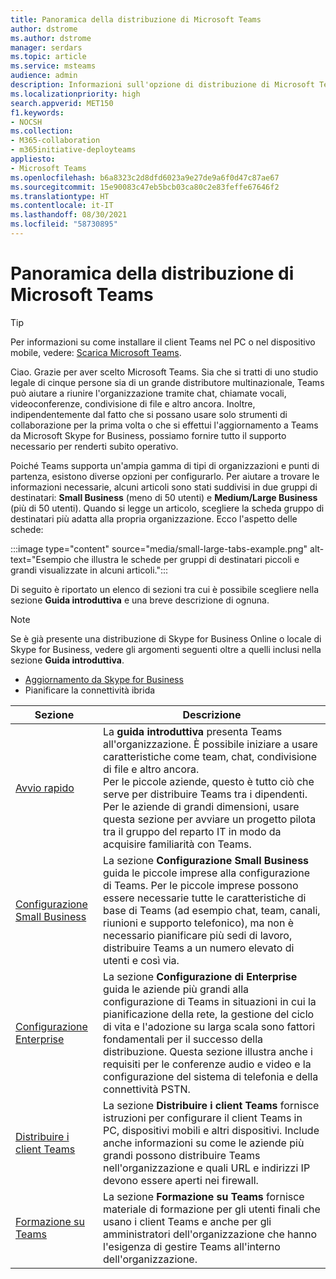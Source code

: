 ```yaml
---
title: Panoramica della distribuzione di Microsoft Teams
author: dstrome
ms.author: dstrome
manager: serdars
ms.topic: article
ms.service: msteams
audience: admin
description: Informazioni sull'opzione di distribuzione di Microsoft Teams più appropriata.
ms.localizationpriority: high
search.appverid: MET150
f1.keywords:
- NOCSH
ms.collection:
- M365-collaboration
- m365initiative-deployteams
appliesto:
- Microsoft Teams
ms.openlocfilehash: b6a8323c2d8dfd6023a9e27de9a6f0d47c87ae67
ms.sourcegitcommit: 15e90083c47eb5bcb03ca80c2e83feffe67646f2
ms.translationtype: HT
ms.contentlocale: it-IT
ms.lasthandoff: 08/30/2021
ms.locfileid: "58730895"
---
```

# <a name="microsoft-teams-deployment-overview"></a>Panoramica della distribuzione di Microsoft Teams

> [!TIP]
> Per informazioni su come installare il client Teams nel PC o nel dispositivo mobile, vedere: [Scarica Microsoft Teams](https://www.microsoft.com/microsoft-teams/download-app).

Ciao. Grazie per aver scelto Microsoft Teams. Sia che si tratti di uno studio legale di cinque persone sia di un grande distributore multinazionale, Teams può aiutare a riunire l'organizzazione tramite chat, chiamate vocali, videoconferenze, condivisione di file e altro ancora. Inoltre, indipendentemente dal fatto che si possano usare solo strumenti di collaborazione per la prima volta o che si effettui l'aggiornamento a Teams da Microsoft Skype for Business, possiamo fornire tutto il supporto necessario per renderti subito operativo.

Poiché Teams supporta un'ampia gamma di tipi di organizzazioni e punti di partenza, esistono diverse opzioni per configurarlo. Per aiutare a trovare le informazioni necessarie, alcuni articoli sono stati suddivisi in due gruppi di destinatari: **Small Business** (meno di 50 utenti) e **Medium/Large Business** (più di 50 utenti). Quando si legge un articolo, scegliere la scheda gruppo di destinatari più adatta alla propria organizzazione. Ecco l'aspetto delle schede:

:::image type="content" source="media/small-large-tabs-example.png" alt-text="Esempio che illustra le schede per gruppi di destinatari piccoli e grandi visualizzate in alcuni articoli.":::

Di seguito è riportato un elenco di sezioni tra cui è possibile scegliere nella sezione **Guida introduttiva** e una breve descrizione di ognuna.

> [!NOTE]
> Se è già presente una distribuzione di Skype for Business Online o locale di Skype for Business, vedere gli argomenti seguenti oltre a quelli inclusi nella sezione **Guida introduttiva**.
>
> - [Aggiornamento da Skype for Business](upgrade-start-here.md)
> - Pianificare la connettività ibrida

|Sezione  |Descrizione  |
|---------|---------|
|[Avvio rapido](get-started-with-teams-quick-start.md)     | La **guida introduttiva** presenta Teams all'organizzazione. È possibile iniziare a usare caratteristiche come team, chat, condivisione di file e altro ancora. <br>Per le piccole aziende, questo è tutto ciò che serve per distribuire Teams tra i dipendenti. <br>Per le aziende di grandi dimensioni, usare questa sezione per avviare un progetto pilota tra il gruppo del reparto IT in modo da acquisire familiarità con Teams.        |
|[Configurazione Small Business](deploy-small-business.md)| La sezione **Configurazione Small Business** guida le piccole imprese alla configurazione di Teams. Per le piccole imprese possono essere necessarie tutte le caratteristiche di base di Teams (ad esempio chat, team, canali, riunioni e supporto telefonico), ma non è necessario pianificare più sedi di lavoro, distribuire Teams a un numero elevato di utenti e così via.
|[Configurazione Enterprise](deploy-enterprise-overview.md)     | La sezione **Configurazione di Enterprise** guida le aziende più grandi alla configurazione di Teams in situazioni in cui la pianificazione della rete, la gestione del ciclo di vita e l'adozione su larga scala sono fattori fondamentali per il successo della distribuzione. Questa sezione illustra anche i requisiti per le conferenze audio e video e la configurazione del sistema di telefonia e della connettività PSTN.         |
|[Distribuire i client Teams](get-clients.md)     | La sezione **Distribuire i client Teams** fornisce istruzioni per configurare il client Teams in PC, dispositivi mobili e altri dispositivi. Include anche informazioni su come le aziende più grandi possono distribuire Teams nell'organizzazione e quali URL e indirizzi IP devono essere aperti nei firewall.       |
|[Formazione su Teams](training-microsoft-teams-landing-page.md)     | La sezione **Formazione su Teams** fornisce materiale di formazione per gli utenti finali che usano i client Teams e anche per gli amministratori dell'organizzazione che hanno l'esigenza di gestire Teams all'interno dell'organizzazione.        |

